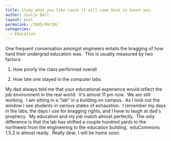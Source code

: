 ```yaml
---
title: study what you like cause it will come back to haunt you.
author: Justin Ball
layout: post
permalink: /2005/09/20/
categories:
  - Education
---
```


One frequent conversation amongst engineers entails the bragging of how
hard their undergrad education was.  This is usually measured by
two factors:

1. How poorly the class performed overall

2. How late one stayed in the computer labs.



My dad always told me that your educational experience would reflect
the job environment in the real world.  It's almost 11 pm
now.  We are still working.  I am sitting in a "lab" in a
building on campus.  As I look out the window I see students in
various states of exhaustion.  I remember my days in the labs, the
days I use for bragging rights, and I have to laugh at dad's
prophecy.  My education and my job match almost perfectly. 
The only difference is that the lab has shifted a couple hundred yards
to the northwest from the engineering to the education building. 
eduCommons 1.5.2 is almost ready.  Really dear, I will be home
soon.
